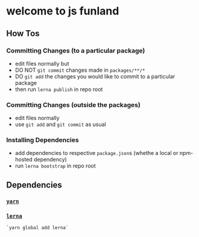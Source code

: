 # welcome to js funland

## How Tos

### Committing Changes (to a particular package)
- edit files normally but
- DO NOT `git commit` changes made in `packages/**/*`
- DO `git add` the changes you would like to commit to a particular package
- then run `lerna publish` in repo root

### Committing Changes (outside the packages)
- edit files normally
- use `git add` and `git commit` as usual

### Installing Dependencies
- add dependencies to respective `package.json`s (whethe a local or npm-hosted dependency)
- run `lerna bootstrap` in repo root



## Dependencies

### [`yarn`](https://yarnpkg.com/lang/en/docs/install/)

### [`lerna`](https://github.com/lerna/lerna)
    `yarn global add lerna`
